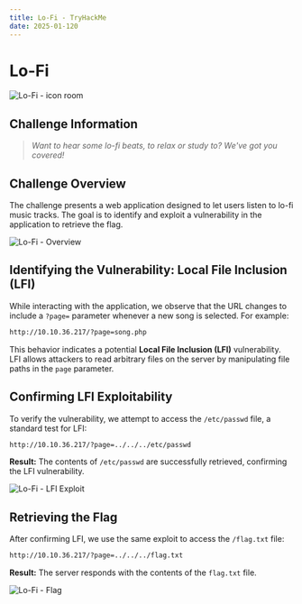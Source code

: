 ```yaml
---
title: Lo-Fi - TryHackMe
date: 2025-01-120 
---
```


# Lo-Fi

![Lo-Fi - icon room](/ctf/tryhackme/challenges/lo-fi/icon-room.png)

## Challenge Information

> *Want to hear some lo-fi beats, to relax or study to? We've got you covered!*

## Challenge Overview

The challenge presents a web application designed to let users listen to lo-fi music tracks. The goal is to identify and
exploit a vulnerability in the application to retrieve the flag.

![Lo-Fi - Overview](/ctf/tryhackme/challenges/lo-fi/overview.png)

## Identifying the Vulnerability: Local File Inclusion (LFI)

While interacting with the application, we observe that the URL changes to include a `?page=` parameter whenever a new
song is selected. For example:

```bash
http://10.10.36.217/?page=song.php
```

This behavior indicates a potential **Local File Inclusion (LFI)** vulnerability. LFI allows attackers to read arbitrary
files on the server by manipulating file paths in the `page` parameter.

## Confirming LFI Exploitability

To verify the vulnerability, we attempt to access the `/etc/passwd` file, a standard test for LFI:

```bash
http://10.10.36.217/?page=../../../etc/passwd
```

**Result:** The contents of `/etc/passwd` are successfully retrieved, confirming the LFI vulnerability.

![Lo-Fi - LFI Exploit](/ctf/tryhackme/challenges/lo-fi/lfi.png)

## Retrieving the Flag

After confirming LFI, we use the same exploit to access the `/flag.txt` file:

```bash
http://10.10.36.217/?page=../../../flag.txt
```

**Result:** The server responds with the contents of the `flag.txt` file.

![Lo-Fi - Flag](/ctf/tryhackme/challenges/lo-fi/flag.png)
